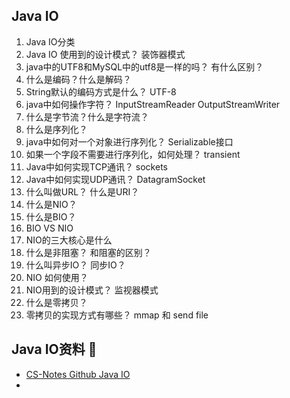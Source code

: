 ## Java IO


1. Java IO分类
2. Java IO 使用到的设计模式？ 装饰器模式
3. java中的UTF8和MySQL中的utf8是一样的吗？ 有什么区别？
4. 什么是编码？什么是解码？
5. String默认的编码方式是什么？ UTF-8 
6. java中如何操作字符？ InputStreamReader OutputStreamWriter
7. 什么是字节流？什么是字符流？
8. 什么是序列化？
9. java中如何对一个对象进行序列化？ Serializable接口
10. 如果一个字段不需要进行序列化，如何处理？ transient
11. Java中如何实现TCP通讯？ sockets
12. Java中如何实现UDP通讯？ DatagramSocket
13. 什么叫做URL？ 什么是URI？
14. 什么是NIO？
15. 什么是BIO？
16. BIO VS NIO
17. NIO的三大核心是什么
18. 什么是非阻塞？ 和阻塞的区别？
19. 什么叫异步IO？ 同步IO？
20. NIO 如何使用？
21. NIO用到的设计模式？ 监视器模式
22. 什么是零拷贝？
23. 零拷贝的实现方式有哪些？ mmap 和 send file





## Java IO资料 💾
- [CS-Notes Github Java IO](https://github.com/CyC2018/CS-Notes/blob/master/notes/Java%20IO.md)
- 
